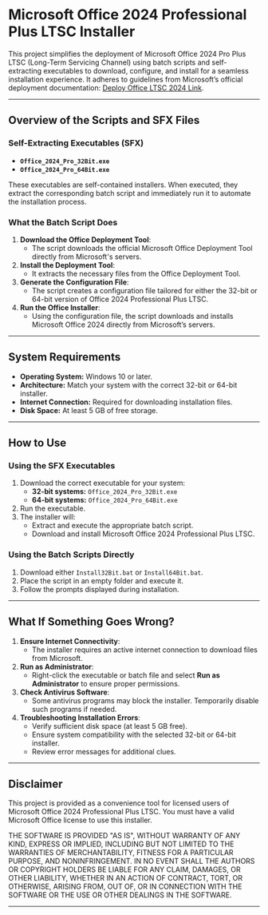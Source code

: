 # Microsoft Office 2024 Professional Plus LTSC Installer

This project simplifies the deployment of Microsoft Office 2024 Pro Plus LTSC (Long-Term Servicing Channel) using batch scripts and self-extracting executables to download, configure, and install for a seamless installation experience. It adheres to guidelines from Microsoft’s official deployment documentation: [Deploy Office LTSC 2024 Link](https://learn.microsoft.com/en-us/office/ltsc/2024/deploy).

---

## **Overview of the Scripts and SFX Files**

### **Self-Extracting Executables (SFX)**
- **`Office_2024_Pro_32Bit.exe`**
- **`Office_2024_Pro_64Bit.exe`**

These executables are self-contained installers. When executed, they extract the corresponding batch script and immediately run it to automate the installation process.

### **What the Batch Script Does**
1. **Download the Office Deployment Tool**:
   - The script downloads the official Microsoft Office Deployment Tool directly from Microsoft's servers.
2. **Install the Deployment Tool**:
   - It extracts the necessary files from the Office Deployment Tool.
3. **Generate the Configuration File**:
   - The script creates a configuration file tailored for either the 32-bit or 64-bit version of Office 2024 Professional Plus LTSC.
4. **Run the Office Installer**:
   - Using the configuration file, the script downloads and installs Microsoft Office 2024 directly from Microsoft’s servers.

---

## **System Requirements**
- **Operating System:** Windows 10 or later.
- **Architecture:** Match your system with the correct 32-bit or 64-bit installer.
- **Internet Connection:** Required for downloading installation files.
- **Disk Space:** At least 5 GB of free storage.

---

## **How to Use**

### **Using the SFX Executables**
1. Download the correct executable for your system:
   - **32-bit systems:** `Office_2024_Pro_32Bit.exe`
   - **64-bit systems:** `Office_2024_Pro_64Bit.exe`
2. Run the executable.
3. The installer will:
   - Extract and execute the appropriate batch script.
   - Download and install Microsoft Office 2024 Professional Plus LTSC.

### **Using the Batch Scripts Directly**
1. Download either `Install32Bit.bat` or `Install64Bit.bat`.
2. Place the script in an empty folder and execute it.
3. Follow the prompts displayed during installation.

---

## **What If Something Goes Wrong?**
1. **Ensure Internet Connectivity**:
   - The installer requires an active internet connection to download files from Microsoft.
2. **Run as Administrator**:
   - Right-click the executable or batch file and select **Run as Administrator** to ensure proper permissions.
3. **Check Antivirus Software**:
   - Some antivirus programs may block the installer. Temporarily disable such programs if needed.
4. **Troubleshooting Installation Errors**:
   - Verify sufficient disk space (at least 5 GB free).
   - Ensure system compatibility with the selected 32-bit or 64-bit installer.
   - Review error messages for additional clues.

---

## **Disclaimer**
This project is provided as a convenience tool for licensed users of Microsoft Office 2024 Professional Plus LTSC. You must have a valid Microsoft Office license to use this installer.

THE SOFTWARE IS PROVIDED "AS IS", WITHOUT WARRANTY OF ANY KIND, EXPRESS OR IMPLIED, INCLUDING BUT NOT LIMITED TO THE WARRANTIES OF MERCHANTABILITY, FITNESS FOR A PARTICULAR PURPOSE, AND NONINFRINGEMENT. IN NO EVENT SHALL THE AUTHORS OR COPYRIGHT HOLDERS BE LIABLE FOR ANY CLAIM, DAMAGES, OR OTHER LIABILITY, WHETHER IN AN ACTION OF CONTRACT, TORT, OR OTHERWISE, ARISING FROM, OUT OF, OR IN CONNECTION WITH THE SOFTWARE OR THE USE OR OTHER DEALINGS IN THE SOFTWARE.

---
